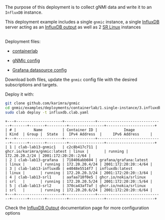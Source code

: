 The purpose of this deployment is to collect gNMI data and write it to an `InfluxDB` instance.

This deployment example includes a single `gnmic` instance, a single [InfluxDB](https://www.influxdata.com/) server acting as an [InfluxDB output](../../user_guide/outputs/influxdb_output.md) as well as 2 [SR Linux](https://learn.srlinux.dev/) instances

<div class="mxgraph" style="max-width:100%;border:1px solid transparent;margin:0 auto; display:block;" data-mxgraph="{&quot;page&quot;:12,&quot;zoom&quot;:1.4,&quot;highlight&quot;:&quot;#0000ff&quot;,&quot;nav&quot;:true,&quot;check-visible-state&quot;:true,&quot;resize&quot;:true,&quot;url&quot;:&quot;https://raw.githubusercontent.com/karimra/gnmic/diagrams/diagrams/single_instance_influxdb.drawio&quot;}"></div>

<script type="text/javascript" src="https://cdn.jsdelivr.net/gh/hellt/drawio-js@main/embed2.js?&fetch=https%3A%2F%2Fraw.githubusercontent.com%2Fkarimra%2Fgnmic%2Fdiagrams%2Fsingle_instance_influxdb.drawio" async></script>


Deployment files:

- [containerlab](https://github.com/karimra/gnmic/blob/master/examples/deployments/containerlab/1.single-instance/3.influxdb-output/influxdb.clab.yaml)

- [gNMIc config](https://github.com/karimra/gnmic/blob/master/examples/deployments/containerlab/1.single-instance/3.influxdb-output/gnmic.yaml)

- [Grafana datasource config](https://github.com/karimra/gnmic/blob/master/examples/deployments/containerlab/1.single-instance/3.influxdb-output/grafana/datasources/datasource.yaml)

Download both files, update the `gnmic` config file with the desired subscriptions and targets.

Deploy it with:

```bash
git clone github.com/karimra/gnmic
cd gnmic/examples/deployments/containerlab/1.single-instance/3.influxdb-output
sudo clab deploy -t influxdb.clab.yaml
```

```text
+---+---------------------+--------------+------------------------------+-------+-------+---------+----------------+----------------------+
| # |        Name         | Container ID |            Image             | Kind  | Group |  State  |  IPv4 Address  |     IPv6 Address     |
+---+---------------------+--------------+------------------------------+-------+-------+---------+----------------+----------------------+
| 1 | clab-lab13-gnmic1   | c2c8b417c711 | ghcr.io/karimra/gnmic:latest | linux |       | running | 172.20.20.2/24 | 2001:172:20:20::2/64 |
| 2 | clab-lab13-grafana  | 718406abb604 | grafana/grafana:latest       | linux |       | running | 172.20.20.4/24 | 2001:172:20:20::4/64 |
| 3 | clab-lab13-influxdb | e4048e5514f7 | influxdb:latest              | linux |       | running | 172.20.20.3/24 | 2001:172:20:20::3/64 |
| 4 | clab-lab13-srl1     | aafaa710f0e5 | ghcr.io/nokia/srlinux        | srl   |       | running | 172.20.20.5/24 | 2001:172:20:20::5/64 |
| 5 | clab-lab13-srl2     | 370ca43af7af | ghcr.io/nokia/srlinux        | srl   |       | running | 172.20.20.6/24 | 2001:172:20:20::6/64 |
+---+---------------------+--------------+------------------------------+-------+-------+---------+----------------+----------------------+
```

Check the [InfluxDB Output](../../../user_guide/outputs/influxdb_output.md) documentation page for more configuration options